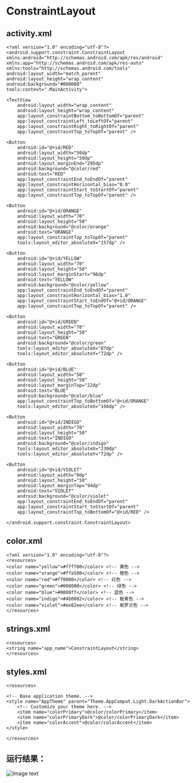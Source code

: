 # ConstraintLayout
activity.xml
--
    <?xml version="1.0" encoding="utf-8"?>
    <android.support.constraint.ConstraintLayout xmlns:android="http://schemas.android.com/apk/res/android"
    xmlns:app="http://schemas.android.com/apk/res-auto"
    xmlns:tools="http://schemas.android.com/tools"
    android:layout_width="match_parent"
    android:layout_height="wrap_content"
    android:background="#000000"
    tools:context=".MainActivity">

    <TextView
        android:layout_width="wrap_content"
        android:layout_height="wrap_content"
        app:layout_constraintBottom_toBottomOf="parent"
        app:layout_constraintLeft_toLeftOf="parent"
        app:layout_constraintRight_toRightOf="parent"
        app:layout_constraintTop_toTopOf="parent" />

    <Button
        android:id="@+id/RED"
        android:layout_width="50dp"
        android:layout_height="50dp"
        android:layout_marginEnd="295dp"
        android:background="@color/red"
        android:text="RED"
        app:layout_constraintEnd_toEndOf="parent"
        app:layout_constraintHorizontal_bias="0.0"
        app:layout_constraintStart_toStartOf="parent"
        app:layout_constraintTop_toTopOf="parent" />

    <Button
        android:id="@+id/ORANGE"
        android:layout_width="70"
        android:layout_height="50"
        android:background="@color/orange"
        android:text="ORANGE"
        app:layout_constraintTop_toTopOf="parent"
        tools:layout_editor_absoluteX="157dp" />

    <Button
        android:id="@+id/YELLOW"
        android:layout_width="70"
        android:layout_height="50"
        android:layout_marginStart="96dp"
        android:text="YELLOW"
        android:background="@color/yellow"
        app:layout_constraintEnd_toEndOf="parent"
        app:layout_constraintHorizontal_bias="1.0"
        app:layout_constraintStart_toEndOf="@+id/ORANGE"
        app:layout_constraintTop_toTopOf="parent" />

    <Button
        android:id="@+id/GREEN"
        android:layout_width="70"
        android:layout_height="50"
        android:text="GREEN"
        android:background="@color/green"
        tools:layout_editor_absoluteX="87dp"
        tools:layout_editor_absoluteY="72dp" />

    <Button
        android:id="@+id/BLUE"
        android:layout_width="50"
        android:layout_height="50"
        android:layout_marginTop="22dp"
        android:text="BLUE"
        android:background="@color/blue"
        app:layout_constraintTop_toBottomOf="@+id/ORANGE"
        tools:layout_editor_absoluteX="166dp" />

    <Button
        android:id="@+id/INDIGO"
        android:layout_width="70"
        android:layout_height="50"
        android:text="INDIGO"
        android:background="@color/indigo"
        tools:layout_editor_absoluteX="230dp"
        tools:layout_editor_absoluteY="72dp" />

    <Button
        android:id="@+id/VIOLET"
        android:layout_width="0dp"
        android:layout_height="50"
        android:layout_marginTop="94dp"
        android:text="VIOLET"
        android:background="@color/violet"
        app:layout_constraintEnd_toEndOf="parent"
        app:layout_constraintStart_toStartOf="parent"
        app:layout_constraintTop_toBottomOf="@+id/RED" />

    </android.support.constraint.ConstraintLayout>
    
color.xml
--
    <?xml version="1.0" encoding="utf-8"?>
    <resources>
    <color name="yellow">#ffff00</color> <!-- 黄色 -->
    <color name="orange">#ffa500</color> <!-- 橙色 -->
    <color name="red">#ff0000</color> <!-- 红色 -->
    <color name="green">#008000</color> <!-- 绿色 -->
    <color name="blue">#0000ff</color> <!-- 蓝色 -->
    <color name="indigo">#4b0082</color> <!-- 靛青色 -->
    <color name="violet">#ee82ee</color> <!-- 紫罗兰色 -->
    </resources>
    
strings.xml
--
    <resources>
    <string name="app_name">ConstraintLayout</string>
    </resources>
styles.xml
--
    <resources>

    <!-- Base application theme. -->
    <style name="AppTheme" parent="Theme.AppCompat.Light.DarkActionBar">
        <!-- Customize your theme here. -->
        <item name="colorPrimary">@color/colorPrimary</item>
        <item name="colorPrimaryDark">@color/colorPrimaryDark</item>
        <item name="colorAccent">@color/colorAccent</item>
    </style>

    </resources>
运行结果：
--
![Image text]()

    

